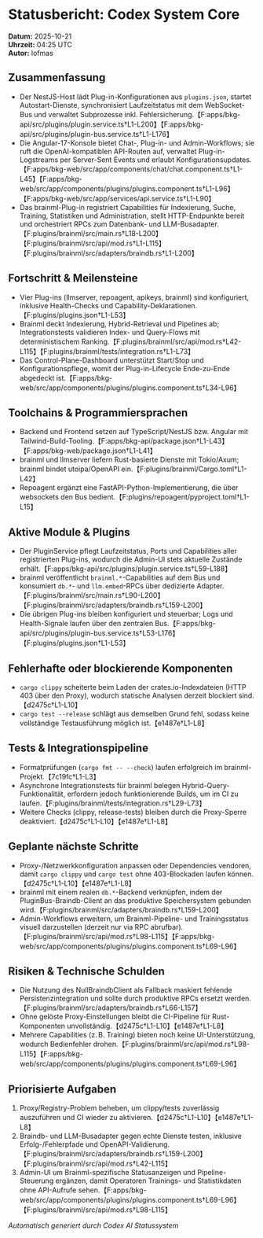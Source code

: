 # Statusbericht: Codex System Core
**Datum:** 2025-10-21  
**Uhrzeit:** 04:25 UTC  
**Autor:** lofmas

## Zusammenfassung
- Der NestJS-Host lädt Plug-in-Konfigurationen aus `plugins.json`, startet Autostart-Dienste, synchronisiert Laufzeitstatus mit dem WebSocket-Bus und verwaltet Subprozesse inkl. Fehlersicherung.【F:apps/bkg-api/src/plugins/plugin.service.ts†L1-L200】【F:apps/bkg-api/src/plugins/plugin-bus.service.ts†L1-L176】
- Die Angular-17-Konsole bietet Chat-, Plug-in- und Admin-Workflows; sie ruft die OpenAI-kompatiblen API-Routen auf, verwaltet Plug-in-Logstreams per Server-Sent Events und erlaubt Konfigurationsupdates.【F:apps/bkg-web/src/app/components/chat/chat.component.ts†L1-L45】【F:apps/bkg-web/src/app/components/plugins/plugins.component.ts†L1-L96】【F:apps/bkg-web/src/app/services/api.service.ts†L1-L90】
- Das brainml-Plug-in registriert Capabilities für Indexierung, Suche, Training, Statistiken und Administration, stellt HTTP-Endpunkte bereit und orchestriert RPCs zum Datenbank- und LLM-Busadapter.【F:plugins/brainml/src/main.rs†L18-L200】【F:plugins/brainml/src/api/mod.rs†L1-L115】【F:plugins/brainml/src/adapters/braindb.rs†L1-L200】

## Fortschritt & Meilensteine
- Vier Plug-ins (llmserver, repoagent, apikeys, brainml) sind konfiguriert, inklusive Health-Checks und Capability-Deklarationen.【F:plugins/plugins.json†L1-L53】
- Brainml deckt Indexierung, Hybrid-Retrieval und Pipelines ab; Integrationstests validieren Index- und Query-Flows mit deterministischem Ranking.【F:plugins/brainml/src/api/mod.rs†L42-L115】【F:plugins/brainml/tests/integration.rs†L1-L73】
- Das Control-Plane-Dashboard unterstützt Start/Stop und Konfigurationspflege, womit der Plug-in-Lifecycle Ende-zu-Ende abgedeckt ist.【F:apps/bkg-web/src/app/components/plugins/plugins.component.ts†L34-L96】

## Toolchains & Programmiersprachen
- Backend und Frontend setzen auf TypeScript/NestJS bzw. Angular mit Tailwind-Build-Tooling.【F:apps/bkg-api/package.json†L1-L43】【F:apps/bkg-web/package.json†L1-L41】
- brainml und llmserver liefern Rust-basierte Dienste mit Tokio/Axum; brainml bindet utoipa/OpenAPI ein.【F:plugins/brainml/Cargo.toml†L1-L42】
- Repoagent ergänzt eine FastAPI-Python-Implementierung, die über websockets den Bus bedient.【F:plugins/repoagent/pyproject.toml†L1-L15】

## Aktive Module & Plugins
- Der PluginService pflegt Laufzeitstatus, Ports und Capabilities aller registrierten Plug-ins, wodurch die Admin-UI stets aktuelle Zustände erhält.【F:apps/bkg-api/src/plugins/plugin.service.ts†L59-L188】
- brainml veröffentlicht `brainml.*`-Capabilities auf dem Bus und konsumiert `db.*`- und `llm.embed`-RPCs über dedizierte Adapter.【F:plugins/brainml/src/main.rs†L90-L200】【F:plugins/brainml/src/adapters/braindb.rs†L159-L200】
- Die übrigen Plug-ins bleiben konfiguriert und steuerbar; Logs und Health-Signale laufen über den zentralen Bus.【F:apps/bkg-api/src/plugins/plugin-bus.service.ts†L53-L176】【F:plugins/plugins.json†L1-L53】

## Fehlerhafte oder blockierende Komponenten
- `cargo clippy` scheiterte beim Laden der crates.io-Indexdateien (HTTP 403 über den Proxy), wodurch statische Analysen derzeit blockiert sind.【d2475c†L1-L10】
- `cargo test --release` schlägt aus demselben Grund fehl, sodass keine vollständige Testausführung möglich ist.【e1487e†L1-L8】

## Tests & Integrationspipeline
- Formatprüfungen (`cargo fmt -- --check`) laufen erfolgreich im brainml-Projekt.【7c19fc†L1-L3】
- Asynchrone Integrationstests für brainml belegen Hybrid-Query-Funktionalität, erfordern jedoch funktionierende Builds, um im CI zu laufen.【F:plugins/brainml/tests/integration.rs†L29-L73】
- Weitere Checks (clippy, release-tests) bleiben durch die Proxy-Sperre deaktiviert.【d2475c†L1-L10】【e1487e†L1-L8】

## Geplante nächste Schritte
- Proxy-/Netzwerkkonfiguration anpassen oder Dependencies vendoren, damit `cargo clippy` und `cargo test` ohne 403-Blockaden laufen können.【d2475c†L1-L10】【e1487e†L1-L8】
- brainml mit einem realen `db.*`-Backend verknüpfen, indem der PluginBus-Braindb-Client an das produktive Speichersystem gebunden wird.【F:plugins/brainml/src/adapters/braindb.rs†L159-L200】
- Admin-Workflows erweitern, um Brainml-Pipeline- und Trainingsstatus visuell darzustellen (derzeit nur via RPC abrufbar).【F:plugins/brainml/src/api/mod.rs†L98-L115】【F:apps/bkg-web/src/app/components/plugins/plugins.component.ts†L69-L96】

## Risiken & Technische Schulden
- Die Nutzung des NullBraindbClient als Fallback maskiert fehlende Persistenzintegration und sollte durch produktive RPCs ersetzt werden.【F:plugins/brainml/src/adapters/braindb.rs†L66-L157】
- Ohne gelöste Proxy-Einstellungen bleibt die CI-Pipeline für Rust-Komponenten unvollständig.【d2475c†L1-L10】【e1487e†L1-L8】
- Mehrere Capabilities (z. B. Training) bieten noch keine UI-Unterstützung, wodurch Bedienfehler drohen.【F:plugins/brainml/src/api/mod.rs†L98-L115】【F:apps/bkg-web/src/app/components/plugins/plugins.component.ts†L69-L96】

## Priorisierte Aufgaben
1. Proxy/Registry-Problem beheben, um clippy/tests zuverlässig auszuführen und CI wieder zu aktivieren.【d2475c†L1-L10】【e1487e†L1-L8】
2. Braindb- und LLM-Busadapter gegen echte Dienste testen, inklusive Erfolg-/Fehlerpfade und OpenAPI-Validierung.【F:plugins/brainml/src/adapters/braindb.rs†L159-L200】【F:plugins/brainml/src/api/mod.rs†L42-L115】
3. Admin-UI um Brainml-spezifische Statusanzeigen und Pipeline-Steuerung ergänzen, damit Operatoren Trainings- und Statistikdaten ohne API-Aufrufe sehen.【F:apps/bkg-web/src/app/components/plugins/plugins.component.ts†L69-L96】【F:plugins/brainml/src/api/mod.rs†L98-L115】

_Automatisch generiert durch Codex AI Statussystem_
